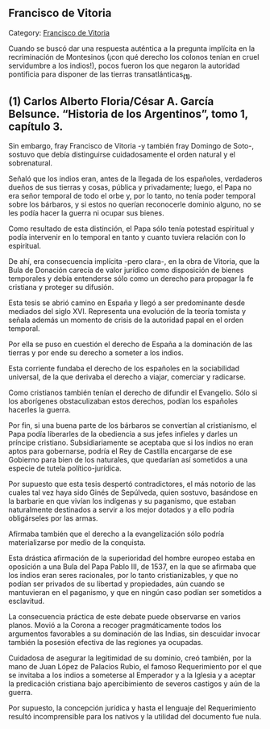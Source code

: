 ## Francisco de Vitoria

Category: [Francisco de Vitoria](http://descubrircorrientes.com.ar/2012/index.php/3172-historia-desde-el-origen-hasta-1814/tierra-argentina-1492-1588/reciprocidad-y-parentesco-hispano-guarani/el-gran-examen-de-conciencia/francisco-de-vitoria)

Cuando se buscó dar una respuesta auténtica a la pregunta implícita en la recriminación de Montesinos (¡con qué derecho los colonos tenían en cruel servidumbre a los indios!), pocos fueron los que negaron la autoridad pontificia para disponer de las tierras transatlánticas<sub><strong>(1)</strong></sub>.

## **(1)** Carlos Alberto Floria/César A. García Belsunce. “Historia de los Argentinos”, tomo 1, capítulo 3.

Sin embargo, fray Francisco de Vitoria -y también fray Domingo de Soto-, sostuvo que debía distinguirse cuidadosamente el orden natural y el sobrenatural.

Señaló que los indios eran, antes de la llegada de los españoles, verdaderos dueños de sus tierras y cosas, pública y privadamente; luego, el Papa no era señor temporal de todo el orbe y, por lo tanto, no tenía poder temporal sobre los bárbaros, y si estos no querían reconocerle dominio alguno, no se les podía hacer la guerra ni ocupar sus bienes.

Como resultado de esta distinción, el Papa sólo tenía potestad espiritual y podía intervenir en lo temporal en tanto y cuanto tuviera relación con lo espiritual.

De ahí, era consecuencia implícita -pero clara-, en la obra de Vitoria, que la Bula de Donación carecía de valor jurídico como disposición de bienes temporales y debía entenderse sólo como un derecho para propagar la fe cristiana y proteger su difusión.

Esta tesis se abrió camino en España y llegó a ser predominante desde mediados del siglo XVI. Representa una evolución de la teoría tomista y señala además un momento de crisis de la autoridad papal en el orden temporal.

Por ella se puso en cuestión el derecho de España a la dominación de las tierras y por ende su derecho a someter a los indios.

Esta corriente fundaba el derecho de los españoles en la sociabilidad universal, de la que derivaba el derecho a viajar, comerciar y radicarse.

Como cristianos también tenían el derecho de difundir el Evangelio. Sólo si los aborígenes obstaculizaban estos derechos, podían los españoles hacerles la guerra.

Por fin, si una buena parte de los bárbaros se convertían al cristianismo, el Papa podía liberarles de la obediencia a sus jefes infieles y darles un príncipe cristiano. Subsidiariamente se aceptaba que si los indios no eran aptos para gobernarse, podría el Rey de Castilla encargarse de ese Gobierno para bien de los naturales, que quedarían así sometidos a una especie de tutela político-jurídica.

Por supuesto que esta tesis despertó contradictores, el más notorio de las cuales tal vez haya sido Ginés de Sepúlveda, quien sostuvo, basándose en la barbarie en que vivían los indígenas y su paganismo, que estaban naturalmente destinados a servir a los mejor dotados y a ello podría obligárseles por las armas.

Afirmaba también que el derecho a la evangelización sólo podría materializarse por medio de la conquista.

Esta drástica afirmación de la superioridad del hombre europeo estaba en oposición a una Bula del Papa Pablo III, de 1537, en la que se afirmaba que los indios eran seres racionales, por lo tanto cristianizables, y que no podían ser privados de su libertad y propiedades, aún cuando se mantuvieran en el paganismo, y que en ningún caso podían ser sometidos a esclavitud.

La consecuencia práctica de este debate puede observarse en varios planos. Movió a la Corona a recoger pragmáticamente todos los argumentos favorables a su dominación de las Indias, sin descuidar invocar también la posesión efectiva de las regiones ya ocupadas.

Cuidadosa de asegurar la legitimidad de su dominio, creó también, por la mano de Juan López de Palacios Rubio, el famoso Requerimiento por el que se invitaba a los indios a someterse al Emperador y a la Iglesia y a aceptar la predicación cristiana bajo apercibimiento de severos castigos y aún de la guerra.

Por supuesto, la concepción jurídica y hasta el lenguaje del Requerimiento resultó incomprensible para los nativos y la utilidad del documento fue nula.
